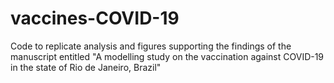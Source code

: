 # vaccines-COVID-19
Code to replicate analysis and figures supporting the findings of the manuscript entitled "A modelling study on the vaccination against COVID-19 in the state of Rio de Janeiro, Brazil"
